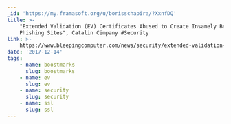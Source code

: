 ```yaml
---
_id: 'https://my.framasoft.org/u/borisschapira/?XxnfDQ'
title: >-
    "Extended Validation (EV) Certificates Abused to Create Insanely Believable
    Phishing Sites", Catalin Cimpany #Security
link: >-
    https://www.bleepingcomputer.com/news/security/extended-validation-ev-certificates-abused-to-create-insanely-believable-phishing-sites/
date: '2017-12-14'
tags:
    - name: boostmarks
      slug: boostmarks
    - name: ev
      slug: ev
    - name: security
      slug: security
    - name: ssl
      slug: ssl
---
```


<div class="markdown"><p></p></div>
